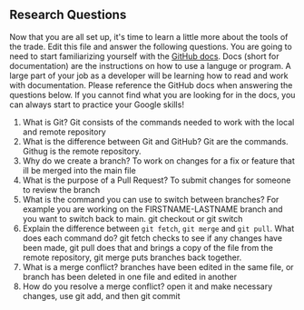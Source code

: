 ## Research Questions 

Now that you are all set up, it's time to learn a little more about the tools of the trade. Edit this file and answer the following questions. You are going to need to start familiarizing yourself with the [GitHub docs](https://docs.github.com/en). Docs (short for documentation) are the instructions on how to use a languge or program. A large part of your job as a developer will be learning how to read and work with documentation. Please reference the GitHub docs when answering the questions below. If you cannot find what you are looking for in the docs, you can always start to practice your Google skills!

1. What is Git? Git consists of the commands needed to work with the local and remote repository
2. What is the difference between Git and GitHub? Git are the commands. Githug is the remote repository.
3. Why do we create a branch? To work on changes for a fix or feature that ill be merged into the main file
4. What is the purpose of a Pull Request? To submit changes for someone to review the branch
5. What is the command you can use to switch between branches? For example you are working on the FIRSTNAME-LASTNAME branch and you want to switch back to main. git checkout or git switch
6. Explain the difference between `git fetch`, `git merge` and `git pull`. What does each command do? git fetch checks to see if any changes have been made, git pull does that and brings a copy of the file from the remote repository, git merge puts branches back together.
7. What is a merge conflict? branches have been edited in the same file, or branch has been deleted in one file and edited in another
8. How do you resolve a merge conflict? open it and make necessary changes, use git add, and then git commit
